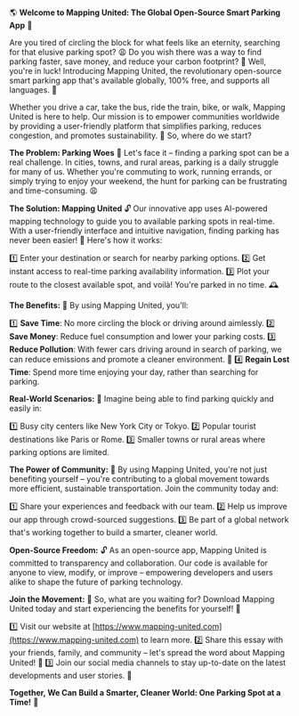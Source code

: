 🌎 **Welcome to Mapping United: The Global Open-Source Smart Parking App** 🚗

Are you tired of circling the block for what feels like an eternity, searching for that elusive parking spot? 😩 Do you wish there was a way to find parking faster, save money, and reduce your carbon footprint? 🌟 Well, you're in luck! Introducing Mapping United, the revolutionary open-source smart parking app that's available globally, 100% free, and supports all languages. 🎉

Whether you drive a car, take the bus, ride the train, bike, or walk, Mapping United is here to help. Our mission is to empower communities worldwide by providing a user-friendly platform that simplifies parking, reduces congestion, and promotes sustainability. 🌟 So, where do we start?

**The Problem: Parking Woes**
🚗 Let's face it – finding a parking spot can be a real challenge. In cities, towns, and rural areas, parking is a daily struggle for many of us. Whether you're commuting to work, running errands, or simply trying to enjoy your weekend, the hunt for parking can be frustrating and time-consuming. 😩

**The Solution: Mapping United**
🔓 Our innovative app uses AI-powered mapping technology to guide you to available parking spots in real-time. With a user-friendly interface and intuitive navigation, finding parking has never been easier! 🚗 Here's how it works:

1️⃣ Enter your destination or search for nearby parking options.
2️⃣ Get instant access to real-time parking availability information.
3️⃣ Plot your route to the closest available spot, and voilà! You're parked in no time. 🕰️

**The Benefits:**
🌟 By using Mapping United, you'll:

1️⃣ **Save Time**: No more circling the block or driving around aimlessly.
2️⃣ **Save Money**: Reduce fuel consumption and lower your parking costs.
3️⃣ **Reduce Pollution**: With fewer cars driving around in search of parking, we can reduce emissions and promote a cleaner environment. 🌟
4️⃣ **Regain Lost Time**: Spend more time enjoying your day, rather than searching for parking.

**Real-World Scenarios:**
🌆 Imagine being able to find parking quickly and easily in:

1️⃣ Busy city centers like New York City or Tokyo.
2️⃣ Popular tourist destinations like Paris or Rome.
3️⃣ Smaller towns or rural areas where parking options are limited.

**The Power of Community:**
🌟 By using Mapping United, you're not just benefiting yourself – you're contributing to a global movement towards more efficient, sustainable transportation. Join the community today and:

1️⃣ Share your experiences and feedback with our team.
2️⃣ Help us improve our app through crowd-sourced suggestions.
3️⃣ Be part of a global network that's working together to build a smarter, cleaner world.

**Open-Source Freedom:**
🔓 As an open-source app, Mapping United is committed to transparency and collaboration. Our code is available for anyone to view, modify, or improve – empowering developers and users alike to shape the future of parking technology.

**Join the Movement:**
🌟 So, what are you waiting for? Download Mapping United today and start experiencing the benefits for yourself! 🎉

1️⃣ Visit our website at [https://www.mapping-united.com](https://www.mapping-united.com) to learn more.
2️⃣ Share this essay with your friends, family, and community – let's spread the word about Mapping United! 📱
3️⃣ Join our social media channels to stay up-to-date on the latest developments and user stories. 📱

**Together, We Can Build a Smarter, Cleaner World: One Parking Spot at a Time!**
🌟